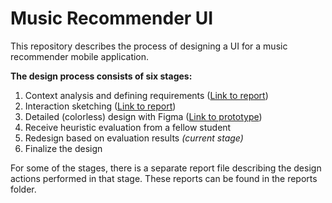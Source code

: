 # Music Recommender UI
This repository describes the process of designing a UI for a music recommender mobile application.

**The design process consists of six stages:**
1. Context analysis and defining requirements ([Link to report](https://github.com/jsimell/MusicRecommender_UI-project/blob/main/reports/context-analysis.pdf))
2. Interaction sketching ([Link to report](https://github.com/jsimell/MusicRecommender_UI-project/blob/main/reports/wireflows.pdf))
3. Detailed (colorless) design with Figma ([Link to prototype](https://www.figma.com/proto/oyiZesm8i5ul5yB6vLFzN8/MusicRecommender?node-id=0-1&t=a72PxcyQ8r1DUJSS-1))
4. Receive heuristic evaluation from a fellow student
5. Redesign based on evaluation results _(current stage)_
6. Finalize the design

For some of the stages, there is a separate report file describing the design actions performed in that stage. These reports can be found in the reports folder.
